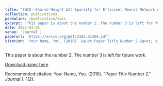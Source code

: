 ```yaml
---
title: "SWIS--Shared Weight bIt Sparsity for Efficient Neural Network Acceleration"
collection: publications
permalink: /publication/swis
excerpt: 'This paper is about the number 2. The number 3 is left for future work.'
date: 2021-03-01
venue: 'Journal 1'
paperurl: 'https://arxiv.org/pdf/2103.01308.pdf'
citation: 'Your Name, You. (2010). &quot;Paper Title Number 2.&quot; <i>Journal 1</i>. 1(2).'
---
```

This paper is about the number 2. The number 3 is left for future work.

[Download paper here](https://arxiv.org/pdf/2103.01308.pdf)

Recommended citation: Your Name, You. (2010). "Paper Title Number 2." <i>Journal 1</i>. 1(2).